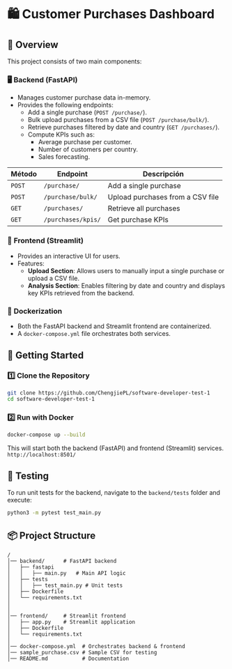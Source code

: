 # 🛍️ Customer Purchases Dashboard

## 📌 Overview

This project consists of two main components:

### 🖥️ **Backend (FastAPI)**

- Manages customer purchase data in-memory.
- Provides the following endpoints:
  - Add a single purchase (`POST /purchase/`).
  - Bulk upload purchases from a CSV file (`POST /purchase/bulk/`).
  - Retrieve purchases filtered by date and country (`GET /purchases/`).
  - Compute KPIs such as:
    - Average purchase per customer.
    - Number of customers per country.
    - Sales forecasting.

| Método | Endpoint           | Descripción                      |
| ------ | ------------------ | -------------------------------- |
| `POST` | `/purchase/`       | Add a single purchase            |
| `POST` | `/purchase/bulk/`  | Upload purchases from a CSV file |
| `GET`  | `/purchases/`      | Retrieve all purchases           |
| `GET`  | `/purchases/kpis/` | Get purchase KPIs                |

### 🎨 **Frontend (Streamlit)**

- Provides an interactive UI for users.
- Features:
  - **Upload Section**: Allows users to manually input a single purchase or upload a CSV file.
  - **Analysis Section**: Enables filtering by date and country and displays key KPIs retrieved from the backend.

### 🐳 **Dockerization**

- Both the FastAPI backend and Streamlit frontend are containerized.
- A `docker-compose.yml` file orchestrates both services.

## 🚀 Getting Started

### 1️⃣ **Clone the Repository**

```bash
git clone https://github.com/ChengjiePL/software-developer-test-1
cd software-developer-test-1
```

### 2️⃣ **Run with Docker**

```bash
docker-compose up --build
```

This will start both the backend (FastAPI) and frontend (Streamlit) services. `http://localhost:8501/`

## 🧪 Testing

To run unit tests for the backend, navigate to the `backend/tests` folder and execute:

```bash
python3 -m pytest test_main.py
```

## 📦 Project Structure

```
/
│── backend/      # FastAPI backend
│   ├── fastapi
│   │   ├── main.py   # Main API logic
│   ├── tests
│   │   ├── test_main.py # Unit tests
│   ├── Dockerfile
│   └── requirements.txt
│
│
│── frontend/     # Streamlit frontend
│   ├── app.py    # Streamlit application
│   ├── Dockerfile
│   └── requirements.txt
│
│── docker-compose.yml  # Orchestrates backend & frontend
│── sample_purchase.csv # Sample CSV for testing
│── README.md           # Documentation
```
